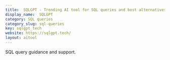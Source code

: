 ```yaml
---
title:  SQLGPT - Trending AI tool for SQL queries and best alternatives
display_name:  SQLGPT
category: SQL queries
category_slug: sql-queries
key: sqlgpt_tech
website: https://sqlgpt.tech/
layout: aitool
---
```


SQL query guidance and support.

